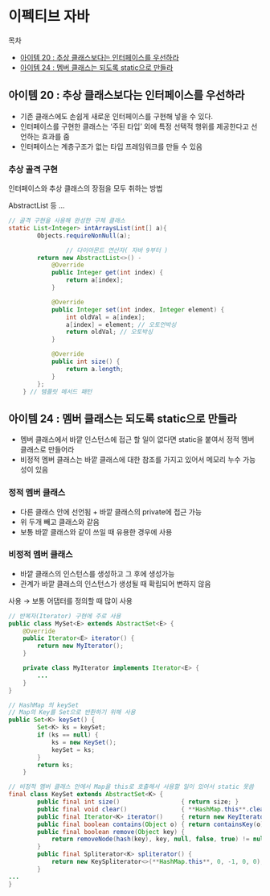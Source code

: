 # 이펙티브 자바


목차
- [아이템 20 : 추상 클래스보다는 인터페이스를 우선하라](#아이템-20-:-추상-클래스보다는-인터페이스를-우선하라)
- [아이템 24 : 멤버 클래스는 되도록 static으로 만들라](#아이템-24-:-멤버-클래스는-되도록-static으로-만들라)

## 아이템 20 : 추상 클래스보다는 인터페이스를 우선하라

- 기존 클래스에도 손쉽게 새로운 인터페이스를 구현해 넣을 수 있다.
- 인터페이스를 구현한 클래스는 ‘주된 타입’ 외에 특정 선택적 행위를 제공한다고 선언하는 효과를 줌
- 인터페이스는 계층구조가 없는 타입 프레임워크를 만들 수 있음

### 추상 골격 구현

인터페이스와 추상 클래스의 장점을 모두 취하는 방법

AbstractList 등 ...

```java
// 골격 구현을 사용해 완성한 구체 클래스
static List<Integer> intArraysList(int[] a){
        Objects.requireNonNull(a);

				// 다이아몬드 연산자( 자바 9부터 )
        return new AbstractList<>() -
            @Override
            public Integer get(int index) {
                return a[index];
            }

            @Override
            public Integer set(int index, Integer element) {
                int oldVal = a[index];
                a[index] = element; // 오토언박싱
                return oldVal; // 오토박싱
            }

            @Override
            public int size() {
                return a.length;
            }
        };
    } // 템플릿 메서드 패턴
```

## 아이템 24 : 멤버 클래스는 되도록 static으로 만들라

- 멤버 클래스에서 바깥 인스턴스에 접근 할 일이 없다면 static을 붙여서 정적 멤버 클래스로 만들어라
- 비정적 멤버 클래스는 바깥 클래스에 대한 참조를 가지고 있어서 메모리 누수 가능성이 있음

### 정적 멤버 클래스

- 다른 클래스 안에 선언됨 + 바깥 클래스의 private에 접근 가능
- 위 두개 빼고 클래스와 같음
- 보통 바깥 클래스와 같이 쓰일 때 유용한 경우에 사용

### 비정적 멤버 클래스

- 바깥 클래스의 인스턴스를 생성하고 그 후에 생성가능
- 관계가 바깥 클래스의 인스턴스가 생성될 때 확립되어 변하지 않음

사용 → 보통 어댑터를 정의할 때 많이 사용

```java
// 반복자(Iterator) 구현에 주로 사용
public class MySet<E> extends AbstractSet<E> {
    @Override
    public Iterator<E> iterator() {
        return new MyIterator();
    }

    private class MyIterator implements Iterator<E> {
        ... 
    }
}
```

```java
// HashMap 의 keySet
// Map의 Key를 Set으로 반환하기 위해 사용
public Set<K> keySet() {
        Set<K> ks = keySet;
        if (ks == null) {
            ks = new KeySet();
            keySet = ks;
        }
        return ks;
    }

// 비정적 멤버 클래스 안에서 Map을 this로 호출해서 사용할 일이 있어서 static 못씀
final class KeySet extends AbstractSet<K> {
        public final int size()                 { return size; }
        public final void clear()               { **HashMap.this**.clear(); }
        public final Iterator<K> iterator()     { return new KeyIterator(); }
        public final boolean contains(Object o) { return containsKey(o); }
        public final boolean remove(Object key) {
            return removeNode(hash(key), key, null, false, true) != null;
        }
        public final Spliterator<K> spliterator() {
            return new KeySpliterator<>(**HashMap.this**, 0, -1, 0, 0);
        }
...
}
```